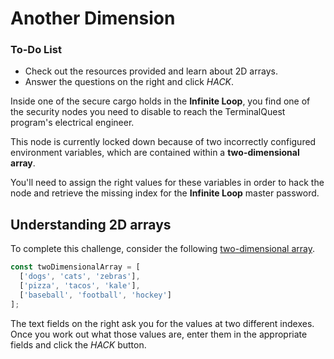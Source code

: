# Another Dimension

<div class="aside">
<h3>To-Do List</h3>
<ul>
  <li>Check out the resources provided and learn about 2D arrays.</li>
  <li>Answer the questions on the right and click <em>HACK</em>.</li>
</ul>
</div>

Inside one of the secure cargo holds in the **Infinite Loop**, you find one of the security nodes you need to disable to reach the TerminalQuest program's electrical engineer. 

This node is currently locked down because of two incorrectly configured environment variables, which are contained within a **two-dimensional array**.

You'll need to assign the right values for these variables in order to hack the node and retrieve the missing index for the **Infinite Loop** master password.

## Understanding 2D arrays

To complete this challenge, consider the following [two-dimensional array](https://medium.com/javascript-in-plain-english/javascript-multi-dimensional-arrays-7186e8edd03).

```js
const twoDimensionalArray = [
  ['dogs', 'cats', 'zebras'],
  ['pizza', 'tacos', 'kale'],
  ['baseball', 'football', 'hockey']
];
```

The text fields on the right ask you for the values at two different indexes. Once you work out what those values are, enter them in the appropriate fields and click the *HACK* button.
